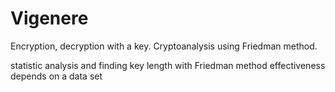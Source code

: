 # Vigenere

Encryption, decryption with a key.
Cryptoanalysis using Friedman method.

statistic analysis and finding key length with Friedman method effectiveness depends on a data set
